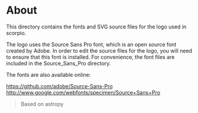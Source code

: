 # About

This directory contains the fonts and SVG source files for the logo used in scorpio.

The logo uses the Source Sans Pro font, which is an open source font created by Adobe. 
In order to edit the source files for the logo, you will need to ensure that this font is installed. 
For convenience, the font files are included in the Source_Sans_Pro directory.

The fonts are also available online:

https://github.com/adobe/Source-Sans-Pro
http://www.google.com/webfonts/specimen/Source+Sans+Pro


> Based on astropy

